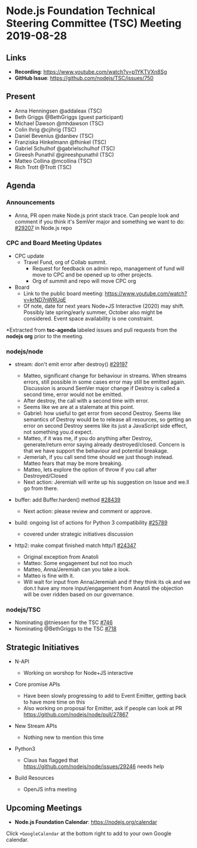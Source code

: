 # Node.js Foundation Technical Steering Committee (TSC) Meeting 2019-08-28

## Links

* **Recording**:  <https://www.youtube.com/watch?v=p1YKTVXn8Sg>
* **GitHub Issue**: <https://github.com/nodejs/TSC/issues/750>

## Present

* Anna Henningsen @addaleax (TSC)
* Beth Griggs @BethGriggs (guest participant)
* Michael Dawson @mhdawson (TSC)
* Colin Ihrig @cjihrig (TSC)
* Daniel Bevenius @danbev (TSC)
* Franziska Hinkelmann @fhinkel (TSC)
* Gabriel Schulhof @gabrielschulhof (TSC)
* Gireesh Punathil @gireeshpunathil (TSC)
* Matteo Collina @mcollina (TSC)
* Rich Trott @Trott (TSC)

## Agenda

### Announcements

* Anna, PR open make Node.js print stack trace. Can people look and comment if you think it's
  SemVer major and something we want to do: [#29207](https://github.com/nodejs/node/pull/29207) in Node.js repo

### CPC and Board Meeting Updates
* CPC update
  * Travel Fund, org of Collab summit.
    * Request for feedback on admin repo, management of fund will move to CPC and be
        opened up to other projects.
    * Org of summit and repo will move CPC org
* Board
  * Link to the public board meeting: <https://www.youtube.com/watch?v=krND7nWRUqE>
  * Of note, date for next years Node+JS Interactive (2020) may shift. Possibly late spring/early
      summer, October also might be considered. Event space availability is one constraint.

*Extracted from **tsc-agenda** labeled issues and pull requests from the **nodejs org** prior to the meeting.

### nodejs/node

* stream: don't emit error after destroy() [#29197](https://github.com/nodejs/node/pull/29197)
  * Matteo, significant change for behaviour in streams. When streams errors, still possible
    in some cases error may still be emitted again.  Discussion is around SemVer major change
    if Destroy is called a second time, error would not be emitted.
  * After destroy, the call with a second time with error.
  * Seems like we are at a stalemate at this point.
  * Gabriel: how useful to get error from second Destroy.  Seems like semantics of Destroy
    would be to release all resources, so getting an error on second Destroy seems like its just
    a JavaScript side effect, not something you.d expect.
  * Matteo, if it was me, if you do anything after Destroy, generate/return error saying already
    destroyed/closed.  Concern is that we have support the behaviour and potential breakage.
  * Jemeriah, if you call send time should we just though instead. Matteo fears that may be more
    breaking.
  * Matteo, lets explore the option of throw if you call after Destroyed/Closed
  * Next action: Jeremiah will write up his suggestion on Issue and we.ll go from there.

* buffer: add Buffer.harden() method [#28439](https://github.com/nodejs/node/pull/28439)
  * Next action: please review and comment or approve.

* build: ongoing list of actions for Python 3 compatibility [#25789](https://github.com/nodejs/node/issues/25789)
  * covered under strategic initiatives discussion

* http2: make compat finished match http/1 [#24347](https://github.com/nodejs/node/pull/24347)
  * Original exception from Anatoli
  * Matteo: Some engagement but not too much
  * Matteo, Anna/Jeremiah can you take a look.
  * Matteo is fine with it.
  * Will wait for input from Anna/Jeremiah and if they think its ok and we don.t have any more
    input/engagement from Anatoli the objection will be over ridden based on our governance.

### nodejs/TSC

* Nominating @tniessen for the TSC [#746](https://github.com/nodejs/TSC/issues/746)
* Nominating @BethGriggs to the TSC [#718](https://github.com/nodejs/TSC/issues/718)

## Strategic Initiatives

* N-API
  * Working on worshop for Node+JS interactive

* Core promise APIs
  * Have been slowly progressing to add to Event Emitter, getting back to have more time on this
  * Also working on proposal for Emitter, ask if people can look at PR
    <https://github.com/nodejs/node/pull/27867>

* New Stream APIs
  * Nothing new to mention this time

* Python3
  * Claus has flagged that  <https://github.com/nodejs/node/issues/29246> needs help

* Build Resources
  * OpenJS infra meeting

## Upcoming Meetings

* **Node.js Foundation Calendar**: <https://nodejs.org/calendar>

Click `+GoogleCalendar` at the bottom right to add to your own Google calendar.
